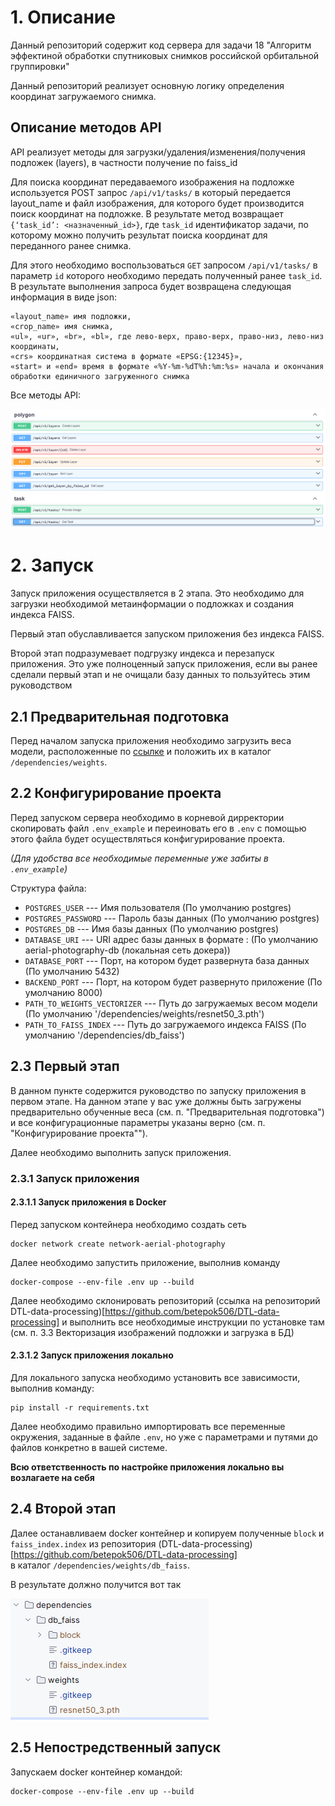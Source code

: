 # 1. Описание

Данный репозиторий содержит код сервера для задачи 18 "Алгоритм эффектиной обработки спутниковых снимков российской орбитальной группировки"

Данный репозиторий реализует основную логику определения координат загружаемого снимка.

## Описание методов API

API реализует методы для загрузки/удаления/изменения/получения подложек (layers), в частности получение по faiss_id

Для поиска координат передаваемого изображения на подложке используется POST запрос `/api/v1/tasks/` 
в который передается layout_name и файл изображения, для которого будет производится поиск координат на подложке.
В результате метод возвращает ` {‘task_id’: <назначенный_id>}`, где `task_id` идентификатор задачи, 
по которому можно получить результат поиска координат для переданного ранее снимка. 

Для этого необходимо воспользоваться `GET` запросом `/api/v1/tasks/` в параметр `id` которого необходимо 
передать полученный ранее `task_id`. В результате выполнения запроса будет возвращена следующая информация в виде json:

```commandline
«layout_name» имя подложки,
«crop_name» имя снимка,  
«ul», «ur», «br», «bl», где лево-верх, право-верх, право-низ, лево-низ координаты, 
«crs» координатная система в формате «EPSG:{12345}», 
«start» и «end» время в формате «%Y-%m-%dT%h:%m:%s» начала и окончания обработки единичного загруженного снимка
```

Все методы API:


![](docs/API_methonds.PNG)


# 2. Запуск

Запуск приложения осуществляется в 2 этапа. Это необходимо для загрузки необходимой метаинформации о подложках и 
создания индекса FAISS. 

Первый этап обуславливается запуском приложения без индекса FAISS.

Второй этап подразумевает подгрузку индекса и перезапуск приложения. 
Это уже полноценный запуск приложения, если вы ранее сделали первый этап и не очищали базу данных то пользуйтесь этим руководством

## 2.1 Предварительная подготовка

Перед началом запуска приложения необходимо загрузить веса модели, расположенные по 
[ссылке](https://disk.yandex.ru/d/UzcSbTGY9nNOSA) и положить их в каталог `/dependencies/weights`.

## 2.2 Конфигурирование проекта

Перед запуском сервера необходимо в корневой дирректории скопировать файл `.env_example` 
и переиновать его в `.env` с помощью этого файла будет осуществляться конфигурирование проекта.

_(Для удобства все необходимые переменные уже забиты в `.env_example`)_

Структура файла:

- `POSTGRES_USER` --- Имя пользователя (По умолчанию postgres)
- `POSTGRES_PASSWORD` --- Пароль базы данных (По умолчанию postgres)
- `POSTGRES_DB` --- Имя базы данных (По умолчанию postgres)
- `DATABASE_URI` --- URI адрес базы данных в формате <HOST>:<PORT> (По умолчанию aerial-photography-db (локальная сеть докера)) 
- `DATABASE_PORT` --- Порт, на котором будет развернута база данных (По умолчанию 5432)
- `BACKEND_PORT` --- Порт, на котором будет развернуто приложение (По умолчанию 8000)
- `PATH_TO_WEIGHTS_VECTORIZER` --- Путь до загружаемых весом модели (По умолчанию '/dependencies/weights/resnet50_3.pth')
- `PATH_TO_FAISS_INDEX` --- Путь до загружаемого индекса FAISS  (По умолчанию '/dependencies/db_faiss')


## 2.3 Первый этап

В данном пункте содержится руководство по запуску приложения в первом этапе. На данном этапе у вас уже должны быть 
загружены предварительно обученные веса (см. п. "Предварительная подготовка") и все конфигурационные параметры указаны верно
(см. п. "Конфигурирование проекта"").

Далее необходимо выполнить запуск приложения.

### 2.3.1 Запуск приложения

#### 2.3.1.1 Запуск приложения в Docker

Перед запуском контейнера необходимо создать сеть
```
docker network create network-aerial-photography
```

Далее необходимо запустить приложение, выполнив команду
```
docker-compose --env-file .env up --build
```
Далее необходимо склонировать репозиторий (ссылка на репозиторий DTL-data-processing)[https://github.com/betepok506/DTL-data-processing] 
и выполнить все необходимые инструкции по установке там (см. п. 3.3 Векторизация изображений подложки и загрузка в БД)


#### 2.3.1.2 Запуск приложения локально

Для локального запуска необходимо установить все зависимости, выполнив команду:

```commandline
pip install -r requirements.txt
```

Далее необходимо правильно импортировать все переменные окружения, заданные в файле `.env`, 
но уже с параметрами и путями до файлов конкретно в вашей системе. 

**Всю ответственность по настройке приложения локально вы возлагаете на себя**



## 2.4 Второй этап

Далее останавливаем docker контейнер и копируем полученные `block` и `faiss_index.index` из репозитория (DTL-data-processing)[https://github.com/betepok506/DTL-data-processing]  
 в каталог `/dependencies/weights/db_faiss`.

В результате должно получится вот так

![](docs/dependencies.PNG)

## 2.5 Непостредственный запуск

Запускаем docker контейнер командой:
```
docker-compose --env-file .env up --build
```